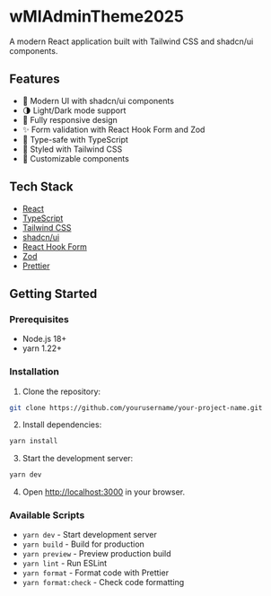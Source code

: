 # wMIAdminTheme2025

A modern React application built with Tailwind CSS and shadcn/ui components.

## Features

- 🎨 Modern UI with shadcn/ui components
- 🌗 Light/Dark mode support
- 📱 Fully responsive design
- ✨ Form validation with React Hook Form and Zod
- 🎯 Type-safe with TypeScript
- 🎨 Styled with Tailwind CSS
- 🔧 Customizable components

## Tech Stack

- [React](https://reactjs.org/)
- [TypeScript](https://www.typescriptlang.org/)
- [Tailwind CSS](https://tailwindcss.com/)
- [shadcn/ui](https://ui.shadcn.com/)
- [React Hook Form](https://react-hook-form.com/)
- [Zod](https://zod.dev/)
- [Prettier](https://prettier.io/)

## Getting Started

### Prerequisites

- Node.js 18+
- yarn 1.22+

### Installation

1. Clone the repository:

```bash
git clone https://github.com/yourusername/your-project-name.git
```

2. Install dependencies:

```bash
yarn install
```

3. Start the development server:

```bash
yarn dev
```

4. Open [http://localhost:3000](http://localhost:3000) in your browser.

### Available Scripts

- `yarn dev` - Start development server
- `yarn build` - Build for production
- `yarn preview` - Preview production build
- `yarn lint` - Run ESLint
- `yarn format` - Format code with Prettier
- `yarn format:check` - Check code formatting
